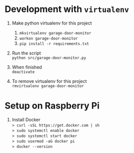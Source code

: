  # Development with `virtualenv`
1. Make python virtualenv for this project
    1. `mkvirtualenv garage-door-monitor`
    1. `workon garage-door-monitor`
    1. `pip install -r requirements.txt`
    
1. Run the script  
    `python src/garage-door-monitor.py`
    
1. When finished  
`deactivate`
1. To remove virtualenv for this project  
`rmvirtualenv garage-door-monitor`

# Setup on Raspberry Pi
1. Install Docker  
`> curl -sSL https://get.docker.com | sh`  
`> sudo systemctl enable docker`  
`> sudo systemctl start docker`  
`> sudo usermod -aG docker pi`  
`> docker --version` 